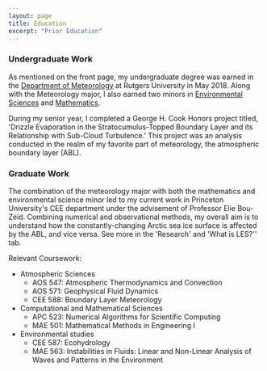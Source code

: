 ```yaml
---
layout: page
title: Education
excerpt: "Prior Education"
---
```


### Undergraduate Work

As mentioned on the front page, my undergraduate degree was earned in the [Department of Meteorology](https://meteorology.rutgers.edu/) at Rutgers University in May 2018. Along with the Meteorology major, I also earned two minors in [Environmental Sciences](http://envsci.rutgers.edu/academics/envsci/minor_in_envsci.html) and [Mathematics](https://www.math.rutgers.edu/academics/undergraduate/minors).

During my senior year, I completed a George H. Cook Honors project titled, 'Drizzle Evaporation in the Stratocumulus-Topped Boundary Layer and its Relationship with Sub-Cloud Turbulence.' This project was an analysis conducted in the realm of my favorite part of meteorology, the atmospheric boundary layer (ABL).



### Graduate Work

The combination of the meteorology major with both the mathematics and environmental science minor led to my current work in Princeton University's CEE department under the advisement of Professor Elie Bou-Zeid. Combining numerical and observational methods, my overall aim is to understand how the constantly-changing Arctic sea ice surface is affected by the ABL, and vice versa. See more in the 'Research' and 'What is LES?'' tab.

Relevant Coursework:
- Atmospheric Sciences
  - AOS 547: Atmospheric Thermodynamics and Convection
  - AOS 571: Geophysical Fluid Dynamics
  - CEE 588: Boundary Layer Meteorology
- Computational and Mathematical Sciences
  - APC 523: Numerical Algorithms for Scientific Computing
  - MAE 501: Mathematical Methods in Engineering I
- Environmental studies
  - CEE 587: Ecohydrology
  - MAE 563: Instabilities in Fluids: Linear and Non-Linear Analysis of Waves and Patterns in the Environment
